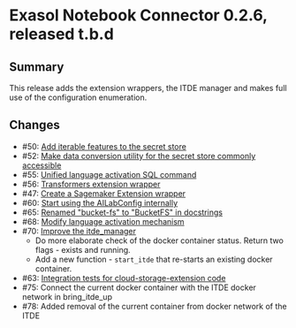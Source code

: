 # Exasol Notebook Connector 0.2.6, released t.b.d

## Summary

This release adds the extension wrappers, the ITDE manager and makes full use of the configuration enumeration.

## Changes

* #50: [Add iterable features to the secret store](https://github.com/exasol/notebook-connector/issues/50)
* #52: [Make data conversion utility for the secret store commonly accessible](https://github.com/exasol/notebook-connector/issues/52)
* #55: [Unified language activation SQL command](https://github.com/exasol/notebook-connector/pull/55)
* #56: [Transformers extension wrapper](https://github.com/exasol/notebook-connector/pull/56)
* #47: [Create a Sagemaker Extension wrapper](https://github.com/exasol/notebook-connector/issues/47)
* #60: [Start using the AILabConfig internally](https://github.com/exasol/notebook-connector/issues/60)
* #65: [Renamed "bucket-fs" to "BucketFS" in docstrings](https://github.com/exasol/notebook-connector/issues/65)
* #68: [Modify language activation mechanism](https://github.com/exasol/notebook-connector/issues/68)
* #70: [Improve the itde_manager](https://github.com/exasol/notebook-connector/issues/70)
  * Do more elaborate check of the docker container status. Return two flags - exists and running.
  * Add a new function - `start_itde` that re-starts an existing docker container.
* #63: [Integration tests for cloud-storage-extension code](https://github.com/exasol/notebook-connector/issues/63)
* #75: Connect the current docker container with the ITDE docker network in bring_itde_up
* #78: Added removal of the current container from docker network of the ITDE 